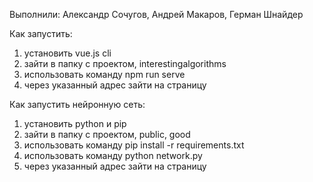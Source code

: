 Выполнили: Александр Сочугов, Андрей Макаров, Герман Шнайдер

Как запустить:
1. установить vue.js cli
2. зайти в папку с проектом, interestingalgorithms
3. использовать команду npm run serve
4. через указанный адрес зайти на страницу

Как запустить нейронную сеть:
1. установить python и pip
2. зайти в папку с проектом, public, good
3. использовать команду pip install -r requirements.txt
4. использовать команду python network.py
5. через указанный адрес зайти на страницу
